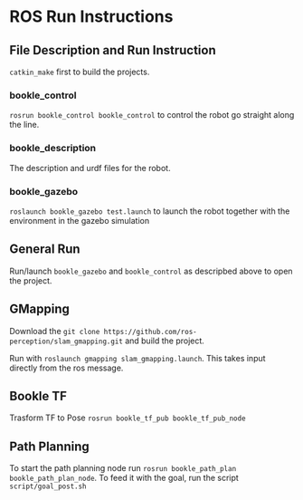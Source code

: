 # ROS Run Instructions

## File Description and Run Instruction

`catkin_make` first to build the projects.  

### bookle_control
`rosrun bookle_control bookle_control` to control the robot go straight along the line.

### bookle_description
The description and urdf files for the robot.

### bookle_gazebo
`roslaunch bookle_gazebo test.launch` to launch the robot together with the environment in the gazebo simulation

## General Run
Run/launch `bookle_gazebo` and `bookle_control` as descripbed above to open the project.

## GMapping
Download the `git clone https://github.com/ros-perception/slam_gmapping.git` and build the project.  

Run with `roslaunch gmapping slam_gmapping.launch`. This takes input directly from the ros message.

## Bookle TF 
Trasform TF to Pose `rosrun bookle_tf_pub bookle_tf_pub_node`

## Path Planning
To start the path planning node run `rosrun bookle_path_plan bookle_path_plan_node`. To feed it with the goal, run the script `script/goal_post.sh`
